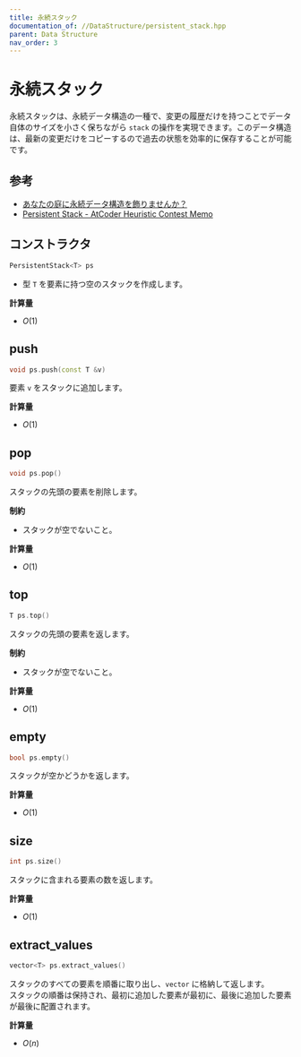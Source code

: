 ```yaml
---
title: 永続スタック
documentation_of: //DataStructure/persistent_stack.hpp
parent: Data Structure
nav_order: 3
---
```


# 永続スタック
永続スタックは、永続データ構造の一種で、変更の履歴だけを持つことでデータ自体のサイズを小さく保ちながら `stack` の操作を実現できます。このデータ構造は、最新の変更だけをコピーするので過去の状態を効率的に保存することが可能です。

## 参考
- [あなたの庭に永続データ構造を飾りませんか？](https://noshi91.hatenablog.com/entry/2019/02/04/175100)
- [Persistent Stack - AtCoder Heuristic Contest Memo](https://jetbead.github.io/AtCoderHeuristicContestMemo/Library/persistent_stack.html)

## コンストラクタ
```cpp
PersistentStack<T> ps
```
- 型 `T` を要素に持つ空のスタックを作成します。

**計算量**

- $O(1)$

## push

```cpp
void ps.push(const T &v)
```

要素 `v` をスタックに追加します。

**計算量**

- $O(1)$

## pop

```cpp
void ps.pop()
```

スタックの先頭の要素を削除します。

**制約**

- スタックが空でないこと。

**計算量**

- $O(1)$

## top

```cpp
T ps.top()
```
スタックの先頭の要素を返します。

**制約**

- スタックが空でないこと。

**計算量**

- $O(1)$

## empty

```cpp
bool ps.empty()
```

スタックが空かどうかを返します。

**計算量**

- $O(1)$

## size

```cpp
int ps.size()
```

スタックに含まれる要素の数を返します。

**計算量**

- $O(1)$

## extract_values

```cpp
vector<T> ps.extract_values()
```

スタックのすべての要素を順番に取り出し、`vector` に格納して返します。  
スタックの順番は保持され、最初に追加した要素が最初に、最後に追加した要素が最後に配置されます。

**計算量**

- $O(n)$
